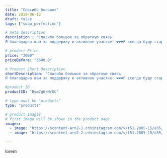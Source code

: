 ```yaml
---
title: "Спасибо большое"
date: 2019-06-12
draft: false
tags: ["soap_perfection"]

# meta description
description : "Спасибо большое за обратную связь!
Я благодарна вам за поддержку и активное участие! ❤️❤️❤️Я всегда буду стараться вас радовать и удивлять @sitara_shamilova_kuk"

# product Price
price: "3000"
priceBefore: "3600.0"

# Product Short Description
shortDescription: "Спасибо большое за обратную связь!
Я благодарна вам за поддержку и активное участие! ❤️❤️❤️Я всегда буду стараться вас радовать и удивлять @sitara_shamilova_kukulieva"

#product ID
productID: "Bym7g6rHrUU"

# type must be "products"
type: "products"

# product Images
# first image will be shown in the product page
images:
  - image: "https://scontent-arn2-1.cdninstagram.com/v/t51.2885-15/e35/61478977_312769806342826_7520168520183886144_n.jpg?se=7&tp=1&_nc_ht=scontent-arn2-1.cdninstagram.com&_nc_cat=110&_nc_ohc=TXilUC2YQR4AX8lXmCg&ccb=7-4&oh=315fd6526cf3e8485def1a74edd1358a&oe=608509F7&ig_cache_key=MjA2NDU5OTIyMzE1MzY4NjE1Ng%3D%3D.2-ccb7-4"
  - image: "https://scontent-arn2-2.cdninstagram.com/v/t51.2885-15/e35/61440688_359489598040260_2102321620200459490_n.jpg?se=7&tp=1&_nc_ht=scontent-arn2-2.cdninstagram.com&_nc_cat=100&_nc_ohc=Pl2ACa2llqAAX_KDyik&ccb=7-4&oh=41fd91dbb0cacb6e27c9ed44ab011982&oe=608245C3&ig_cache_key=MjA2NDU5OTIyMzE0NTE1NTE5NQ%3D%3D.2-ccb7-4"

---
```

lorem
